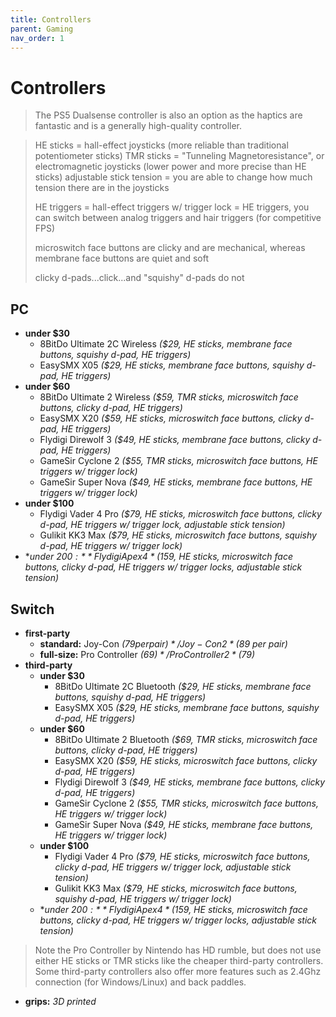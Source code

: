 ```yaml
---
title: Controllers
parent: Gaming
nav_order: 1
---
```

# Controllers

> The PS5 Dualsense controller is also an option as the haptics are fantastic and is a generally high-quality controller.

> HE sticks = hall-effect joysticks (more reliable than traditional potentiometer sticks)
> TMR sticks = "Tunneling Magnetoresistance", or electromagnetic joysticks (lower power and more precise than HE sticks)
> adjustable stick tension = you are able to change how much tension there are in the joysticks
> 
> HE triggers = hall-effect triggers
> w/ trigger lock = HE triggers, you can switch between analog triggers and hair triggers (for competitive FPS)
> 
> microswitch face buttons are clicky and are mechanical, whereas membrane face buttons are quiet and soft
> 
> clicky d-pads...click...and "squishy" d-pads do not

## PC

- **under $30** 
	- 8BitDo Ultimate 2C Wireless *($29, HE sticks, membrane face buttons, squishy d-pad, HE triggers)* 
	- EasySMX X05 *($29, HE sticks, membrane face buttons, squishy d-pad, HE triggers)*
- **under $60** 
	- 8BitDo Ultimate 2 Wireless *($59, TMR sticks, microswitch face buttons, clicky d-pad, HE triggers)*
	- EasySMX X20 *($59, HE sticks, microswitch face buttons, clicky d-pad, HE triggers)* 
	- Flydigi Direwolf 3 *($49, HE sticks, membrane face buttons, clicky d-pad, HE triggers)* 
	- GameSir Cyclone 2 *($55, TMR sticks, microswitch face buttons, HE triggers w/ trigger lock)* 
	- GameSir Super Nova *($49, HE sticks, membrane face buttons, HE triggers w/ trigger lock)*
- **under $100** 
	- Flydigi Vader 4 Pro *($79, HE sticks, microswitch face buttons, clicky d-pad, HE triggers w/ trigger lock, adjustable stick tension)* 
	- Gulikit KK3 Max *($79, HE sticks, microswitch face buttons, squishy d-pad, HE triggers w/ trigger lock)*
- **under $200:** Flydigi Apex 4 *($159, HE sticks, microswitch face buttons, clicky d-pad, HE triggers w/ trigger locks, adjustable stick tension)*

## Switch

- **first-party**
	- **standard:** Joy-Con *($79 per pair)* / Joy-Con 2 *($89 per pair)*
	- **full-size:** Pro Controller *($69)* / Pro Controller 2 *($79)*
- **third-party** 
	- **under $30** 
		- 8BitDo Ultimate 2C Bluetooth *($29, HE sticks, membrane face buttons, squishy d-pad, HE triggers)* 
		- EasySMX X05 *($29, HE sticks, membrane face buttons, squishy d-pad, HE triggers)*
	- **under $60** 
		- 8BitDo Ultimate 2 Bluetooth *($69, TMR sticks, microswitch face buttons, clicky d-pad, HE triggers)*
		- EasySMX X20 *($59, HE sticks, microswitch face buttons, clicky d-pad, HE triggers)* 
		- Flydigi Direwolf 3 *($49, HE sticks, membrane face buttons, clicky d-pad, HE triggers)* 
		- GameSir Cyclone 2 *($55, TMR sticks, microswitch face buttons, HE triggers w/ trigger lock)* 
		- GameSir Super Nova *($49, HE sticks, membrane face buttons, HE triggers w/ trigger lock)*
	- **under $100** 
		- Flydigi Vader 4 Pro *($79, HE sticks, microswitch face buttons, clicky d-pad, HE triggers w/ trigger lock, adjustable stick tension)* 
		- Gulikit KK3 Max *($79, HE sticks, microswitch face buttons, squishy d-pad, HE triggers w/ trigger lock)*
	- **under $200:** Flydigi Apex 4 *($159, HE sticks, microswitch face buttons, clicky d-pad, HE triggers w/ trigger locks, adjustable stick tension)*

> Note the Pro Controller by Nintendo has HD rumble, but does not use either HE sticks or TMR sticks like the cheaper third-party controllers. Some third-party controllers also offer more features such as 2.4Ghz connection (for Windows/Linux) and back paddles.

- **grips:** *3D printed* 
